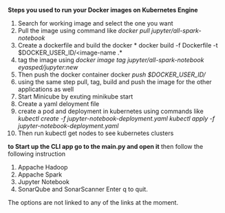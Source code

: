 **Steps you used to run your Docker images on Kubernetes Engine**
1. Search for working image and select the one you want
2. Pull the image using command like *docker pull jupyter/all-spark-notebook*
3. Create a dockerfile and build the docker * docker build -f Dockerfile -t $DOCKER_USER_ID/<image-name .*
4. tag the image using *docker image tag jupyter/all-spark-notebook eyasped/jupyter:new*
5. Then push the docker container docker *push $DOCKER_USER_ID/<image-name>*
6. using the same step pull, tag, build and push the image for the other applications as well
6. Start Minicube by exuting minikube start
7. Create a yaml deloyment file 
9. create a pod and deployment in kubernetes using commands like *kubectl create -f jupyter-notebook-deployment.yaml*
  *kubectl apply -f jupyter-notebook-deployment.yaml*
10. Then run kubectl get nodes to see kubernetes clusters
 
 
**to Start up the CLI app go to the main.py and open it**
then follow the following instruction
1. Appache Hadoop
2. Appache Spark
3. Jupyter Notebook
4. SonarQube and SonarScanner
Enter q to quit.

The options are not linked to any of the links at the moment. 
